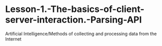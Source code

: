 # Lesson-1.-The-basics-of-client-server-interaction.-Parsing-API
Artificial Intelligence/Methods of collecting and processing data from the Internet
